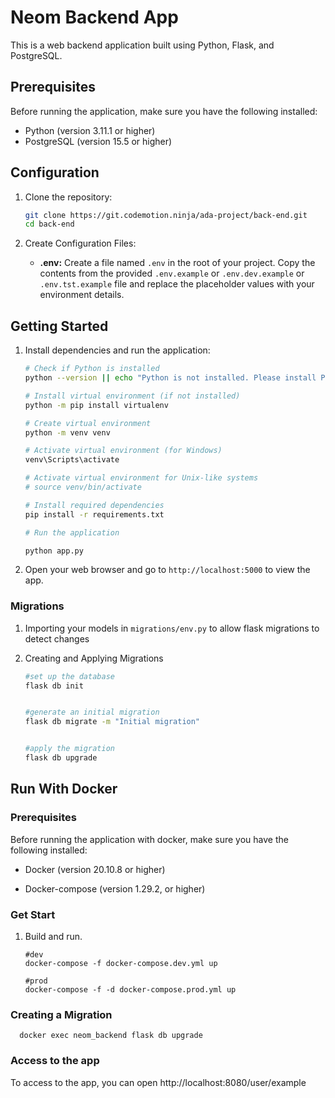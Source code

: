 # Neom Backend App

This is a web backend application built using Python, Flask, and PostgreSQL.



## Prerequisites

Before running the application, make sure you have the following installed:

- Python (version 3.11.1 or higher)
- PostgreSQL (version 15.5 or higher)

## Configuration
1. Clone the repository:

    ```bash
    git clone https://git.codemotion.ninja/ada-project/back-end.git
    cd back-end
    ```


2. Create Configuration Files:

    - **.env:** 
        Create a file named `.env` in the root of your project. Copy the contents from the provided `.env.example` or `.env.dev.example` or `.env.tst.example` file and replace the placeholder values with your environment details.

 



## Getting Started

1. Install dependencies and run the application:

    ```bash
    # Check if Python is installed
    python --version || echo "Python is not installed. Please install Python and run the script again."

    # Install virtual environment (if not installed)
    python -m pip install virtualenv

    # Create virtual environment
    python -m venv venv

    # Activate virtual environment (for Windows)
    venv\Scripts\activate

    # Activate virtual environment for Unix-like systems
    # source venv/bin/activate

    # Install required dependencies
    pip install -r requirements.txt

    # Run the application
   
    python app.py 
    ```

2. Open your web browser and go to `http://localhost:5000` to view the app.


### Migrations

1. Importing your models in `migrations/env.py` to allow flask migrations to detect changes 


2. Creating and Applying Migrations

    ```bash
    #set up the database
    flask db init   
   
   
   #generate an initial migration
   flask db migrate -m "Initial migration"

   
   #apply the migration
   flask db upgrade
    ```

## Run With Docker

### Prerequisites

Before running the application with docker, make sure you have the following installed:

- Docker (version 20.10.8 or higher)

- Docker-compose (version 1.29.2, or higher)

### Get Start

1. Build and run.
    ```
   #dev 
   docker-compose -f docker-compose.dev.yml up   
   
   #prod
   docker-compose -f -d docker-compose.prod.yml up
    ```
   
### Creating a Migration

   ```     
     docker exec neom_backend flask db upgrade
   ```

### Access to the app
To access to the app, you can open http://localhost:8080/user/example
